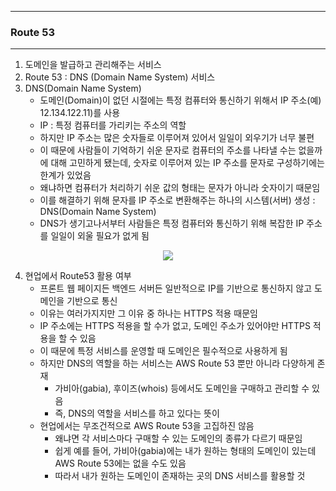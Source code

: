 -----
### Route 53
-----
1. 도메인을 발급하고 관리해주는 서비스
2. Route 53 : DNS (Domain Name System) 서비스
3. DNS(Domain Name System)
   - 도메인(Domain)이 없던 시절에는 특정 컴퓨터와 통신하기 위해서 IP 주소(예) 12.134.122.11)를 사용
   - IP : 특정 컴퓨터를 가리키는 주소의 역할
   - 하지만 IP 주소는 많은 숫자들로 이루어져 있어서 일일이 외우기가 너무 불편
   - 이 때문에 사람들이 기억하기 쉬운 문자로 컴퓨터의 주소를 나타낼 수는 없을까에 대해 고민하게 됐는데, 숫자로 이루어져 있는 IP 주소를 문자로 구성하기에는 한계가 있었음
   - 왜냐하면 컴퓨터가 처리하기 쉬운 값의 형태는 문자가 아니라 숫자이기 때문임
   - 이를 해결하기 위해 문자를 IP 주소로 변환해주는 하나의 시스템(서버) 생성 : DNS(Domain Name System)
   - DNS가 생기고나서부터 사람들은 특정 컴퓨터와 통신하기 위해 복잡한 IP 주소를 일일이 외울 필요가 없게 됨
<div align="center">
<img src="https://github.com/user-attachments/assets/4110a97c-3a8f-4f69-8278-5df50db920e2">
</div>

4. 현업에서 Route53 활용 여부
   - 프론트 웹 페이지든 백엔드 서버든 일반적으로 IP를 기반으로 통신하지 않고 도메인을 기반으로 통신
   - 이유는 여러가지지만 그 이유 중 하나는 HTTPS 적용 때문임
   - IP 주소에는 HTTPS 적용을 할 수가 없고, 도메인 주소가 있어야만 HTTPS 적용을 할 수 있음
   - 이 때문에 특정 서비스를 운영할 때 도메인은 필수적으로 사용하게 됨
   - 하지만 DNS의 역할을 하는 서비스는 AWS Route 53 뿐만 아니라 다양하게 존재
     + 가비아(gabia), 후이즈(whois) 등에서도 도메인을 구매하고 관리할 수 있음
     + 즉, DNS의 역할을 서비스를 하고 있다는 뜻이
   - 현업에서는 무조건적으로 AWS Route 53을 고집하진 않음
     + 왜냐면 각 서비스마다 구매할 수 있는 도메인의 종류가 다르기 때문임
     + 쉽게 예를 들어, 가비아(gabia)에는 내가 원하는 형태의 도메인이 있는데 AWS Route 53에는 없을 수도 있음
     + 따라서 내가 원하는 도메인이 존재하는 곳의 DNS 서비스를 활용할 것
